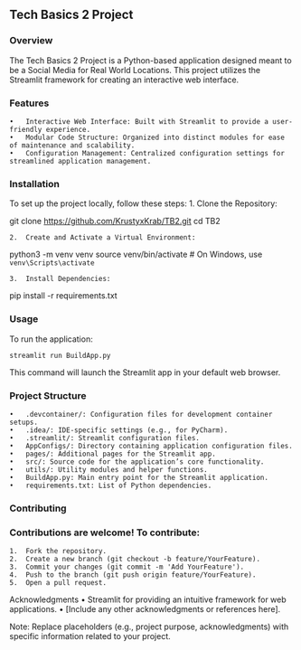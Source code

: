 ## Tech Basics 2 Project

### Overview

The Tech Basics 2 Project is a Python-based application designed meant to be a Social Media for Real World Locations. This project utilizes the Streamlit framework for creating an interactive web interface.

### Features
	•	Interactive Web Interface: Built with Streamlit to provide a user-friendly experience.
	•	Modular Code Structure: Organized into distinct modules for ease of maintenance and scalability.
	•	Configuration Management: Centralized configuration settings for streamlined application management.

### Installation

To set up the project locally, follow these steps:
	1.	Clone the Repository:

git clone https://github.com/KrustyxKrab/TB2.git
cd TB2


	2.	Create and Activate a Virtual Environment:

python3 -m venv venv
source venv/bin/activate  # On Windows, use `venv\Scripts\activate`


	3.	Install Dependencies:

pip install -r requirements.txt



### Usage

To run the application:

	streamlit run BuildApp.py

This command will launch the Streamlit app in your default web browser.

### Project Structure
	•	.devcontainer/: Configuration files for development container setups.
	•	.idea/: IDE-specific settings (e.g., for PyCharm).
	•	.streamlit/: Streamlit configuration files.
	•	AppConfigs/: Directory containing application configuration files.
	•	pages/: Additional pages for the Streamlit app.
	•	src/: Source code for the application’s core functionality.
	•	utils/: Utility modules and helper functions.
	•	BuildApp.py: Main entry point for the Streamlit application.
	•	requirements.txt: List of Python dependencies.

### Contributing

### Contributions are welcome! To contribute:
	1.	Fork the repository.
	2.	Create a new branch (git checkout -b feature/YourFeature).
	3.	Commit your changes (git commit -m 'Add YourFeature').
	4.	Push to the branch (git push origin feature/YourFeature).
	5.	Open a pull request.


Acknowledgments
	•	Streamlit for providing an intuitive framework for web applications.
	•	[Include any other acknowledgments or references here].

Note: Replace placeholders (e.g., project purpose, acknowledgments) with specific information related to your project.
